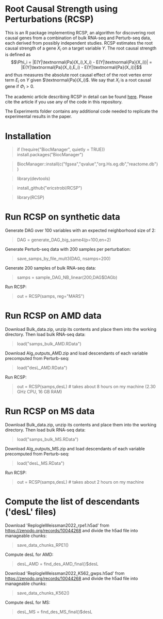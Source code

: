 # Root Causal Strength using Perturbations (RCSP)

This is an R package implementing RCSP, an algorithm for discovering root causal genes from a combination of bulk RNA-seq and Perturb-seq data, each derived from possibly independent studies. RCSP estimates the root causal strength of a gene $X_i$ on a target variable $Y$. The root causal strength is defined as $$\Phi_i = |E(Y|\textnormal{Pa}(X_i),X_i) - E(Y|\textnormal{Pa}(X_i))| = |E(Y|\textnormal{Pa}(X_i),E_i) - E(Y|\textnormal{Pa}(X_i))|$$ and thus measures the absolute root causal effect of the root vertex error term $E_i$ on $Y$ given $\textnormal{Pa}(X_i)$. We say that $X_i$ is a root causal gene if $\Phi_i > 0$.

The academic article describing RCSP in detail can be found [here](https://www.biorxiv.org/content/10.1101/2024.01.13.574491v2). Please cite the article if you use any of the code in this repository.

The Experiments folder contains any additional code needed to replicate the experimental results in the paper.

# Installation

> if (!require("BiocManager", quietly = TRUE)) install.packages("BiocManager")

> BiocManager::install(c("fgsea","qvalue","org.Hs.eg.db","reactome.db"))

> library(devtools)

> install_github("ericstrobl/RCSP")

> library(RCSP)

# Run RCSP on synthetic data
Generate DAG over 100 variables with an expected neighborhood size of 2:
> DAG = generate_DAG_big_same4(p=100,en=2)

Generate Perturb-seq data with 200 samples per perturbation:
> save_samps_by_file_mult3(DAG, nsamps=200)

Generate 200 samples of bulk RNA-seq data:
> samps = sample_DAG_NB_linear(200,DAG$DAGb)

Run RCSP:
> out = RCSP(samps, reg="MARS")

# Run RCSP on AMD data
Download Bulk_data.zip, unzip its contents and place them into the working directory. Then load bulk RNA-seq data:
> load("samps_bulk_AMD.RData") 

Download Alg_outputs_AMD.zip and load descendants of each variable precomputed from Perturb-seq:
> load("desL_AMD.RData") 

Run RCSP:
> out = RCSP(samps,desL) # takes about 8 hours on my machine (2.30 GHz CPU, 16 GB RAM)

# Run RCSP on MS data
Download Bulk_data.zip, unzip its contents and place them into the working directory. Then load bulk RNA-seq data:
> load("samps_bulk_MS.RData")

Download Alg_outputs_MS.zip and load descendants of each variable precomputed from Perturb-seq:
> load("desL_MS.RData")

Run RCSP:
> out = RCSP(samps,desL) # takes about 2 hours on my machine

# Compute the list of descendants ('desL' files)
Download 'ReplogleWeissman2022_rpe1.h5ad' from https://zenodo.org/records/10044268 and divide the h5ad file into manageable chunks:
> save_data_chunks_RPE1()

Compute desL for AMD:
> desL_AMD = find_des_AMD_final()$desL

Download 'ReplogleWeissman2022_K562_gwps.h5ad' from https://zenodo.org/records/10044268 and divide the h5ad file into manageable chunks:
> save_data_chunks_K562()

Compute desL for MS:
> desL_MS = find_des_MS_final()$desL

